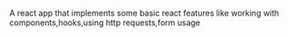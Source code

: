 A react app that implements some basic react features like working with components,hooks,using http requests,form usage
